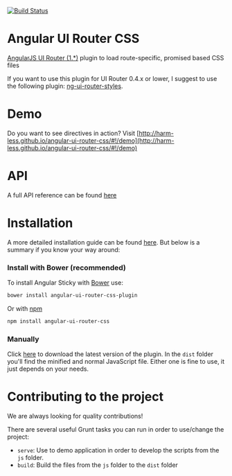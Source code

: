 [![Build Status](https://travis-ci.org/harm-less/angular-sticky.svg?branch=master)](https://travis-ci.org/harm-less/angular-sticky)

# Angular UI Router CSS
[AngularJS UI Router (1.*)](https://github.com/angular-ui/ui-router) plugin to load route-specific, promised based CSS files

If you want to use this plugin for UI Router 0.4.x or lower, I suggest to use the following plugin: [ng-ui-router-styles](https://github.com/betsol/ng-ui-router-styles).

# Demo
Do you want to see directives in action? Visit [http://harm-less.github.io/angular-ui-router-css/#!/demo](http://harm-less.github.io/angular-ui-router-css/#!/demo)

# API
A full API reference can be found [here](http://harm-less.github.io/angular-ui-router-css)

# Installation
A more detailed installation guide can be found [here](http://harm-less.github.io/angular-ui-router-css). But below is a summary if you know your way around:

### Install with Bower (recommended)
To install Angular Sticky with [Bower](http://bower.io/) use:
```sh
bower install angular-ui-router-css-plugin
```

Or with [npm](https://www.npmjs.com/)
```sh
npm install angular-ui-router-css
```

### Manually
Click [here](https://github.com/harm-less/angular-ui-router-css/archive/master.zip) to download the latest version of the plugin. In the ```dist``` folder you'll find the minified and normal JavaScript file. Either one is fine to use, it just depends on your needs.

# Contributing to the project
We are always looking for quality contributions!

There are several useful Grunt tasks you can run in order to use/change the project:

* ```serve```: Use to demo application in order to develop the scripts from the ```js``` folder.
* ```build```: Build the files from the ```js``` folder to the ```dist``` folder